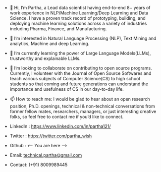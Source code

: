 - 👋 Hi, I’m Partha, a Lead data scientist having end-to-end 8+ years of work experience in NLP/Machine Learning/Deep Learning and Data Science. I have a proven track record of prototyping, building, and deploying machine learning solutions across a variety of industries including Pharma, Finance, and Manufacturing.

- 👀 I’m interested in Natural Language Processing (NLP), Text Mining and analytics, Machine and deep Learning.
- 🌱 I’m currently learning the power of Large Language Models(LLMs), trustworthy and explainable LLMs. 
- 💞️ I’m looking to collaborate on contributing to open source programs. Currently, I volunteer with the Journal of Open Source Softwares and teach various subjects of Computer Science(CS) to high school students so that coming and future generations can understand the importance and usefulness of CS in our day-to-day life.
- 📫 How to reach me: I would be glad to hear about an open research position, Ph.D. openings, technical & non-technical conversations from former fellow mates, researchers, managers, or just interesting creative folks, so feel free to contact me if you’d like to connect.

- LinkedIn : https://www.linkedin.com/in/partha121/ 
- Twitter : https://twitter.com/partha_wish 
- Github : <-- You are here --> 
- Email: technical.partha@gmail.com 
- Contact: (+91) 8009989445
